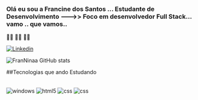 ### Olá eu sou a Francine dos Santos ... Estudante de Desenvolvimento --->> Foco em desenvolvedor Full Stack... vamo .. que vamos.. 
🏃‍♀️ 🏃‍♀️ 🏃‍♀️

[![Linkedin](https://img.shields.io/badge/LinkedIn-0077B5?style=for-the-badge&logo=linkedin&logoColor=white)](https://www.linkedin.com/in/francine-santos-88b80622a/)

![FranNinaa GitHub stats](https://github-readme-stats.vercel.app/api?username=FranNinaa&show_icons=true&theme=synthwave)

##Tecnologias que ando Estudando

<div style="display: inline_block"><br/>
 <img align="center" alt="windows" src="https://img.shields.io/badge/Windows-0078D6?style=for-the-badge&logo=windows&logoColor=white"/>  <img align="center" alt="html5" src="https://img.shields.io/badge/HTML-239120?style=for-the-badge&logo=html5&logoColor=white"/>  <img align="center" alt="css" src="	https://img.shields.io/badge/CSS-239120?&style=for-the-badge&logo=css3&logoColor=white"/>  <img align="center" alt="css" src="https://img.shields.io/badge/C%23-239120?style=for-the-badge&logo=c-sharp&logoColor=white	"/> 
</div>






 
 
